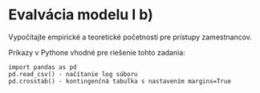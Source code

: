 # Evalvácia modelu I b)

Vypočítajte empirické a teoretické početnosti pre prístupy zamestnancov.

Príkazy v Pythone vhodné pre riešenie tohto zadania:
```
import pandas as pd
pd.read_csv() - načítanie log súboru
pd.crosstab() - kontingenčná tabuľka s nastavením margins=True
```
